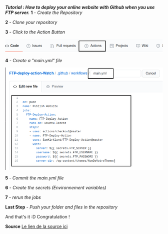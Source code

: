 ***Tutorial : How to deploy your online website with Github when you use FTP server.***
**1** - *Create the Repository* 

**2** - *Clone your repository*

**3** - *Click to the Action Button* 

![](https://raw.githubusercontent.com/EmiliePieront/FTP-deploy-action-Watch/main/images/Action-0.png)




**4** - *Create a "main.yml" file*


![](https://raw.githubusercontent.com/EmiliePieront/FTP-deploy-action-Watch/main/images/create-the-main-yml-2.png)


**5** - *Commit the main.yml file*




**6** - *Create the secrets (Environnement variables)* 

**7** - *rerun the jobs* 

**Last Step** - *Push your folder and files in the repository* 

And that's it :D Congratulation ! 

**Source** 
[Le lien de la source ici](https://github.com/marketplace/actions/ftp-deploy)
